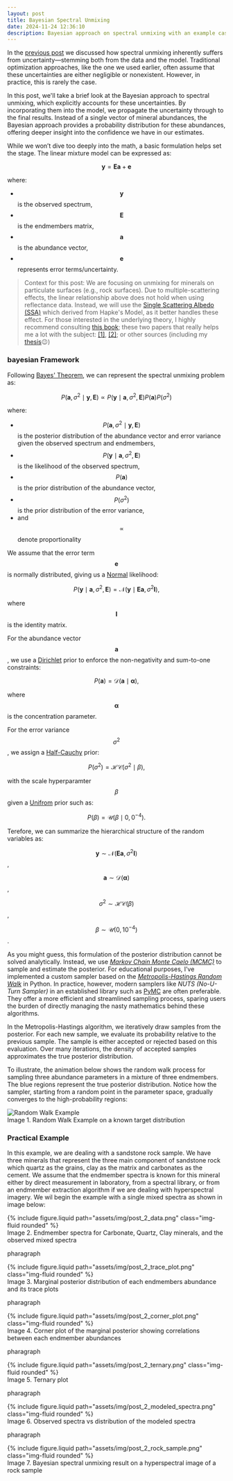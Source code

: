 ```yaml
---
layout: post
title: Bayesian Spectral Unmixing
date: 2024-11-24 12:36:10
description: Bayesian approach on spectral unmixing with an example case using hyperspectral images of sandstone drill core sample.
---
```


In the [previous post](https://nasirlukman.github.io/blog/2024/distance/) we discussed how spectral unmixing inherently suffers from uncertainty—stemming both from the data and the model. Traditional optimization approaches, like the one we used earlier, often assume that these uncertainties are either negligible or nonexistent. However, in practice, this is rarely the case.

In this post, we'll take a brief look at the Bayesian approach to spectral unmixing, which explicitly accounts for these uncertainties. By incorporating them into the model, we propagate the uncertainty through to the final results. Instead of a single vector of mineral abundances, the Bayesian approach provides a probability distribution for these abundances, offering deeper insight into the confidence we have in our estimates.

While we won’t dive too deeply into the math, a basic formulation helps set the stage. The linear mixture model can be expressed as:

$$ \mathbf{y} = \mathbf{E} \mathbf{a} + \mathbf{e} $$

where:
- $$ \mathbf{y} $$ is the observed spectrum,
- $$ \mathbf{E} $$ is the endmembers matrix,
- $$ \mathbf{a} $$ is the abundance vector,
- $$ \mathbf{e} $$ represents error terms/uncertainty.

> Context for this post: We are focusing on unmixing for minerals on particulate surfaces (e.g., rock surfaces). Due to multiple-scattering effects, the linear relationship above does not hold when using reflectance data. Instead, we will use the [Single Scattering Albedo (SSA)](https://en.wikipedia.org/wiki/Single-scattering_albedo) which derived from Hapke's Model, as it better handles these effect. For those interested in the underlying theory, I highly recommend consulting [this book](https://www.cambridge.org/core/books/theory-of-reflectance-and-emittance-spectroscopy/C266E1164D5E14DA18141F03D0E0EAB0); these two papers that really helps me a lot with the subject: [[1]](https://agupubs.onlinelibrary.wiley.com/doi/abs/10.1029/JB094iB10p13619), [[2]](https://www.researchgate.net/publication/264564339_A_Review_of_Nonlinear_Hyperspectral_Unmixing_Methods); or other sources (including my [thesis](https://www.google.com/url?sa=t&source=web&rct=j&opi=89978449&url=http://essay.utwente.nl/101556/1/Lukman_MA_ITC.pdf&ved=2ahUKEwjqlY-m8faJAxUdw6ACHRUJKj0QFnoECBkQAQ&usg=AOvVaw3Tbo1LEGrTchQ7edNZoxGt)😉)


### bayesian Framework

Following [Bayes' Theorem](https://en.wikipedia.org/wiki/Bayes%27_theorem), we can represent the spectral unmixing problem as:

$$
P(\mathbf{a}, \sigma^2 \mid \mathbf{y}, \mathbf{E}) \propto P(\mathbf{y} \mid \mathbf{a}, \sigma^2, \mathbf{E}) P(\mathbf{a}) P(\sigma^2)
$$

where:
- $$ P(\mathbf{a}, \sigma^2 \mid \mathbf{y}, \mathbf{E}) $$ is the posterior distribution of the abundance vector and error variance given the observed spectrum and endmembers,
- $$ P(\mathbf{y} \mid \mathbf{a}, \sigma^2, \mathbf{E}) $$ is the likelihood of the observed spectrum,
- $$ P(\mathbf{a}) $$ is the prior distribution of the abundance vector,
- $$ P(\sigma^2) $$ is the prior distribution of the error variance,
- and $$ \propto $$ denote proportionality

We assume that the error term $$ \mathbf{e} $$ is normally distributed, giving us a [Normal](https://distribution-explorer.github.io/continuous/normal.html) likelihood:

$$
P(\mathbf{y} \mid \mathbf{a}, \sigma^2, \mathbf{E}) = \mathcal{N}(\mathbf{y} \mid \mathbf{E}\mathbf{a}, \sigma^2\mathbf{I}),
$$

where $$ \mathbf{I} $$ is the identity matrix. 

For the abundance vector $$ \mathbf{a} $$, we use a [Dirichlet](https://distribution-explorer.github.io/multivariate_continuous/dirichlet.html) prior to enforce the non-negativity and sum-to-one constraints:

$$
P(\mathbf{a}) = \mathcal{D}(\mathbf{a} \mid \boldsymbol{\alpha}),
$$

where $$ \boldsymbol{\alpha} $$ is the concentration parameter. 

For the error variance $$ \sigma^2 $$, we assign a [Half-Cauchy](https://distribution-explorer.github.io/continuous/halfcauchy.html) prior:

$$
P(\sigma^2) = \mathcal{HC}(\sigma^2 \mid \beta),
$$

with the scale hyperparamter $$ \beta $$ given a [Unifrom](https://distribution-explorer.github.io/continuous/uniform.html) prior such as:

$$
P(\beta) = \mathcal{U}(\beta \mid 0, 0^{-4}).
$$

Terefore, we can summarize the hierarchical structure of the random variables as:

$$ \mathbf{y} \sim \mathcal{N}(\mathbf{E}\mathbf{a}, \sigma^2\mathbf{I}) $$,

$$ \mathbf{a} \sim \mathcal{D}(\boldsymbol{\alpha}) $$,

$$ \sigma^2 \sim \mathcal{HC}(\beta) $$,

$$ \beta \sim \mathcal{U}(0, 10^{-4}) $$.

As you might guess, this formulation of the posterior distribution cannot be solved analytically. Instead, we use [*Markov Chain Monte Caelo (MCMC)*](https://en.wikipedia.org/wiki/Markov_chain_Monte_Carlo) to sample and estimate the posterior. For educational purposes, I’ve implemented a custom sampler based on the [*Metropolis-Hastings Random Walk*](https://en.wikipedia.org/wiki/Metropolis%E2%80%93Hastings_algorithm) in Python. In practice, however, modern samplers like *NUTS (No-U-Turn Sampler)* in an established library such as [PyMC](https://www.pymc.io/welcome.html) are often preferable. They offer a more efficient and streamlined sampling process, sparing users the burden of directly managing the nasty mathematics behind these algorithms.

In the Metropolis-Hastings algorithm, we iteratively draw samples from the posterior. For each new sample, we evaluate its probability relative to the previous sample. The sample is either accepted or rejected based on this evaluation. Over many iterations, the density of accepted samples approximates the true posterior distribution.

To illustrate, the animation below shows the random walk process for sampling three abundance parameters in a mixture of three endmembers. The blue regions represent the true posterior distribution. Notice how the sampler, starting from a random point in the parameter space, gradually converges to the high-probability regions:

<div class="row mt-3">
    <div class="col-sm mt-3 mt-md-0">
        <img src="assets/img/post_2_random_walk.gif" class="img-fluid rounded" alt="Random Walk Example">
    </div>
</div>
<div class="caption">
    Image 1. Random Walk Example on a known target distribution
</div>


### Practical Example

In this example, we are dealing with a sandstone rock sample. We have three minerals that represent the three main component of sandstone rock which quartz as the grains, clay as the matrix and carbonates as the cement. We assume that the endmember spectra is known for this mineral either by direct measurement in laboratory, from a spectral library, or from an endmember extraction algorithm if we are dealing with hyperspectral imagery. We wil begin the example with a single mixed spectra as shown in image below:

<div class="row mt-3">
    <div class="col-sm mt-3 mt-md-0">
        {% include figure.liquid path="assets/img/post_2_data.png" class="img-fluid rounded" %}
    </div>
</div>
<div class="caption">
    Image 2. Endmember spectra for Carbonate, Quartz, Clay minerals, and the observed mixed spectra
</div>


pharagraph

<div class="row mt-3">
    <div class="col-sm mt-3 mt-md-0">
        {% include figure.liquid path="assets/img/post_2_trace_plot.png" class="img-fluid rounded" %}
    </div>
</div>
<div class="caption">
    Image 3. Marginal posterior distribution of each endmembers abundance and its trace plots
</div>


pharagraph

<div class="row mt-3">
    <div class="col-sm mt-3 mt-md-0">
        {% include figure.liquid path="assets/img/post_2_corner_plot.png" class="img-fluid rounded" %}
    </div>
</div>
<div class="caption">
    Image 4. Corner plot of the marginal posterior showing correlations between each endmember abundances
</div>

pharagraph

<div class="row mt-3">
    <div class="col-sm mt-3 mt-md-0">
        {% include figure.liquid path="assets/img/post_2_ternary.png" class="img-fluid rounded" %}
    </div>
</div>
<div class="caption">
    Image 5. Ternary plot 
</div>

pharagraph

<div class="row mt-3">
    <div class="col-sm mt-3 mt-md-0">
        {% include figure.liquid path="assets/img/post_2_modeled_spectra.png" class="img-fluid rounded" %}
    </div>
</div>
<div class="caption">
    Image 6. Observed spectra vs distribution of the modeled spectra 
</div>

pharagraph

<div class="row mt-3">
    <div class="col-sm mt-3 mt-md-0">
        {% include figure.liquid path="assets/img/post_2_rock_sample.png" class="img-fluid rounded" %}
    </div>
</div>
<div class="caption">
    Image 7. Bayesian spectral unmixing result on a hyperspectral image of a rock sample
</div>